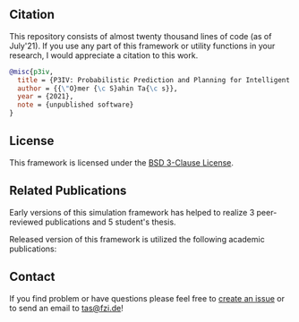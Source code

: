 ## Citation

This repository consists of almost twenty thousand lines of code (as of July'21). If you use any part of this framework or utility functions in your research, I would appreciate a citation to this work.

```bibtex
@misc{p3iv,
  title = {P3IV: Probabilistic Prediction and Planning for Intelligent Vehicles Simulator},
  author = {{\"O}mer {\c S}ahin Ta{\c s}},
  year = {2021},
  note = {unpublished software}
}
```

## License

This framework is licensed under the [BSD 3-Clause License](https://github.com/fzi-forschungszentrum-informatik/P3IV/blob/master/LICENSE).

## Related Publications

Early versions of this simulation framework has helped to realize 3 peer-reviewed publications and 5 student's thesis.

Released version of this framework is utilized the following academic publications:

## Contact

If you find problem or have questions please feel free to [create an issue](https://github.com/fzi-forschungszentrum-informatik/P3IV/issues/new) or to send an email to [tas@fzi.de](mailto:tas@fzi.de)!
